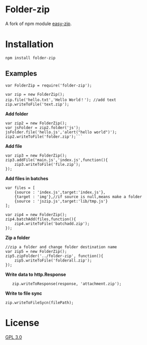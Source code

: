 # Folder-zip
A fork of npm module [easy-zip](https://github.com/owenchong/easy-zip).

# Installation
	npm install folder-zip
		
## Examples  
	var FolderZip = require('folder-zip');
     
	var zip = new FolderZip();
	zip.file('hello.txt','Hello World！'); //add text
	zip.writeToFile('text.zip');
	        
**Add folder**  

 	var zip2 = new FolderZip();
    var jsFolder = zip2.folder('js');
    jsFolder.file('hello.js','alert("hello world")');
    zip2.writeToFile('folder.zip');```
	
**Add file**  

	var zip3 = new FolderZip();
	zip3.addFile('main.js','index.js',function(){
		zip3.writeToFile('file.zip');
	});
	
**Add files in batches**  

	var files = [
		{source : 'index.js',target:'index.js'},
		{target : 'img'},//if source is null,means make a folder
		{source : 'jszip.js',target:'lib/tmp.js'}
	];
	
	var zip4 = new FolderZip();
	zip4.batchAdd(files,function(){
		zip4.writeToFile('batchadd.zip');
	});

	
**Zip a folder**  
       
    //zip a folder and change folder destination name
	var zip5 = new FolderZip();
	zip5.zipFolder('../folder-zip', function(){
		zip5.writeToFile('folderall.zip');
	});
	
	
**Write data to http.Response**  

	   zip.writeToResponse(response, 'attachment.zip');

	
**Write to file sync**  

    zip.writeToFileSycn(filePath);

# License
[GPL 3.0](http://www.gnu.org/licenses/gpl-3.0.en.html)
